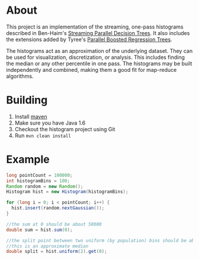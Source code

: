 # About

This project is an implementation of the streaming, one-pass histograms described in Ben-Haim's [Streaming Parallel Decision Trees](http://jmlr.csail.mit.edu/papers/v11/ben-haim10a.html). It also includes the extensions added by Tyree's [Parallel Boosted Regression Trees](http://research.engineering.wustl.edu/~tyrees/Publications_files/fr819-tyreeA.pdf).

The histograms act as an approximation of the underlying dataset.  They can be used for visualization, discretization, or analysis.  This includes finding the median or any other percentile in one pass.  The histograms may be built independently and combined, making them a good fit for map-reduce algorithms.

# Building

1. Install [maven](http://maven.apache.org/)
2. Make sure you have Java 1.6
3. Checkout the histogram project using Git
4. Run `mvn clean install`

# Example

```java
long pointCount = 100000;
int histogramBins = 100;
Random random = new Random();
Histogram hist = new Histogram(histogramBins);

for (long i = 0; i < pointCount; i++) {
  hist.insert(random.nextGaussian());
}

//the sum at 0 should be about 50000
double sum = hist.sum(0);

//the split point between two uniform (by population) bins should be about 0
//this is an approximate median
double split = hist.uniform(2).get(0);
```